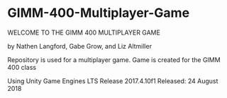 # GIMM-400-Multiplayer-Game

WELCOME TO THE GIMM 400 MULTIPLAYER GAME 

by Nathen Langford, Gabe Grow, and Liz Altmiller

Repository is used for a multiplayer game. Game is created for the GIMM 400 class


Using Unity Game Engines
LTS Release 2017.4.10f1
Released: 24 August 2018
